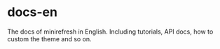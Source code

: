 # docs-en
The docs of minirefresh in English. Including tutorials, API docs, how to custom the theme and so on.
